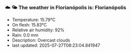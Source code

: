### ☁️ 🌤️  The weather in Florianópolis is: Florianópolis

- Temperature: 15.79°C
- On flesh: 15.83°C
- Relative air humidity: 92%
- Rain: 0.0 mm
- Description: Overcast clouds
- last updated: 2025-07-27T08:23:04.841947
